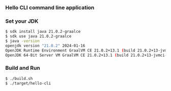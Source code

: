 ### Hello CLI command line application

### Set your JDK

```bash
$ sdk install java 21.0.2-graalce
$ sdk use java 21.0.2-graalce
$ java -version
openjdk version "21.0.2" 2024-01-16
OpenJDK Runtime Environment GraalVM CE 21.0.2+13.1 (build 21.0.2+13-jvmci-23.1-b30)
OpenJDK 64-Bit Server VM GraalVM CE 21.0.2+13.1 (build 21.0.2+13-jvmci-23.1-b30, mixed mode, sharing)
```

### Build and Run

```bash
$ ./build.sh
$ ./target/hello-cli
```
